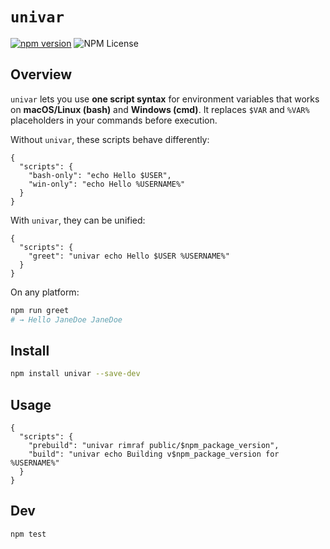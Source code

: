 # `univar`

[![npm version](https://img.shields.io/npm/v/univar.svg)](https://www.npmjs.com/package/univar)
![NPM License](https://img.shields.io/npm/l/univar)
## Overview

`univar` lets you use **one script syntax** for environment variables that works on **macOS/Linux (bash)** and **Windows (cmd)**. It replaces `$VAR` and `%VAR%` placeholders in your commands before execution.

Without `univar`, these scripts behave differently:

```jsonc
{
  "scripts": {
    "bash-only": "echo Hello $USER",
    "win-only": "echo Hello %USERNAME%"
  }
}
```

With `univar`, they can be unified:

```jsonc
{
  "scripts": {
    "greet": "univar echo Hello $USER %USERNAME%"
  }
}
```

On any platform:
```bash
npm run greet
# → Hello JaneDoe JaneDoe
```

## Install
```bash
npm install univar --save-dev
```

## Usage

```jsonc
{
  "scripts": {
    "prebuild": "univar rimraf public/$npm_package_version",
    "build": "univar echo Building v$npm_package_version for %USERNAME%"
  }
}
```

## Dev
```bash
npm test
```
